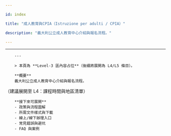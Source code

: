 ---
id: index
title: "成人教育與CPIA（Istruzione per adulti / CPIA）"
description: "義大利公立成人教育中心介紹與報名流程。"
---

---
        ---

        > 本頁為 **Level‑3 區內容占位**（後續將展開為 L4/L5 條目）。

        **概要**
        義大利公立成人教育中心介紹與報名流程。
（建議展開至 L4：課程時間與地區清單）

        **接下來可展開**
        - 政策與流程圖解
        - 所需文件樣式與下載
        - 線上/線下辦理入口
        - 常見錯誤與避坑
        - FAQ 與案例
